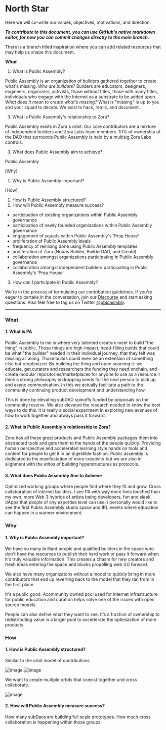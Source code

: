 # North Star
Here we will co-write our values, objectives, motivations, and direction.

***To contribute to this document, you can use GitHub's native markdown editor, for now you can commit changes directly to the main branch.***

There is a branch titled inspiration where you can add related resources that may help us shape this document.

***What***
1. What is Public Assembly?

Public Assembly is an organization of builders gathered together to create what's missing. _Who are builders?_ Builders are educators, designers, engineers, organizers, activists, those without titles, those with many titles, individuals who engage with the Internet as a substrate to be added upon. _What does it mean to create what's missing?_ What is "missing" is up to you and your squad to decide. We exist to hack, remix, and document.

3. What is Public Assembly's relationship to Zora?

Public Assembly exists in Zora's orbit. Our core contributors are a mixture of independent builders and Zora Labs team members. 10% of ownership of the DAO that surrounds Public Assembly is held by a multisig Zora Labs controls.

3. What does Public Assembly aim to achieve?

Public Assembly 

[Why]
1. Why is Public Assembly important?

[How]
1. How is Public Assembly structured?
2. How will Public Assembly measure success?

- participation of existing organizations within Public Assembly governance
- participation of newly founded organizations within Public Assembly governance
- engagement of squads within Public Assembly's 'Prop House'
- proliferation of Public Assembly ideals
- frequency of remixing done using Public Assembly templates
- proliferation of Zora (Nouns Builder, BuilderDAO, and Create)
- collaboration amongst organizations participating in Public Assembly governance
- collaboration amongst independent builders participating in Public Assembly's 'Prop House'

3. How can I participate in Public Assembly?

We're in the process of formulating our contribution guidelines. If you're eager to partake in the conversation, join our [Discourse](https://pblcasmbly.discourse.group/) and start asking questions. Also feel free to tag us on Twitter [@pblcasmbly](twitter.com/pblcasmbly).

--- 
### What
#### 1. What is PA

Public Assembly to me is where very talented creators meet to build “the thing” in public. Those things are high-impact, need-filling builds that could be what "the builder" needed in their individual journey, that they felt was missing all along. Those builds could even be an extension of something else but reoptimized. By building the thing and open sourcing it: we educate, get curators and researchers the funding they need onchain, and create modular repositories/marketplaces for anyone to use as a resource. I think a strong philosophy is dropping seeds for the next person to pick up and async communication. In this we actually facilitate a path to the community continuing product development and understanding how. 

This is done by elevating subDAO spinoffs funded by proposals on the community reserve. We also elevated the research needed to know the best ways to do this. It is really a social experiment in exploring new avenues of how to work together and always pass it forward.

#### 2. What is Public Assembly's relationship to Zora?

Zora has all these great products and Public Assembly packages them into abstracted tools and gets them to the hands of the people quickly. Providing human perspective and accelerated learning style hands on tools and content for people to get it in an digestible fashion. Public assembly is dedicated to the manifestation of more creativity but we are also in alignment with the ethos of building hyperstructures as protocols.

#### 3. What does Public Assembly Aim to Achieve 

Optimized working groups where people find where they fit and grow. Cross collaboration of internet builders. I see PA with way more lives touched than my own, more Web 3 hybrids of artists being developers, fun and sleek dApps that people of any expertise level can use. I personally would like to see the first Public Assembly studio space and IRL events where education can happen in a warmer environment.

### Why
#### 1. Why is Public Assembly important?
We have so many brilliant people and qualified builders in the space who don't have the resources to publish their hard work or pass it forward when it's truly valuable information. This creates a chasm for new creators and fresh ideas entering the space and blocks propelling web 3.0 forward. 

We also have many organizatons without a model to quickly bring in more contributors that end up reverting back to the model that they ran from in the first place. 

It's a public good. Acommunity owned pool used for internet infrastructure for public education and curation helps solve one of the issues with open source models.

People can also define what they want to see. It’s a fraction of ownership to redistributing value in a larger pool to accerlerate the optimization of more products. 

### How
#### 1. How is Public Assembly structured?

Similar to the orbit model of contributions 

![image](https://user-images.githubusercontent.com/91724117/203510078-c68e9b94-ccde-4279-952f-52f67d39e8e1.png)
![image](https://user-images.githubusercontent.com/91724117/203510464-b2e6c8d5-8f23-4267-ba07-6866f5caf15f.png)

We want to create multiple orbits that coexist together and cross collaborate. 

![image](https://user-images.githubusercontent.com/91724117/203512760-c6757c8d-bd53-4ec4-a8e1-15e7a9c70a1a.png)

#### 2. How will Public Assembly measure success?

How many subDaos are building full scale prototypes. How much cross collaboration is happening within those groups. 










